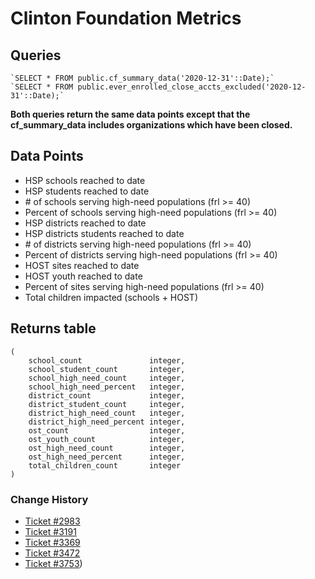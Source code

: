 # Clinton Foundation Metrics

## Queries
    `SELECT * FROM public.cf_summary_data('2020-12-31'::Date);`
    `SELECT * FROM public.ever_enrolled_close_accts_excluded('2020-12-31'::Date);`

**Both queries return the same data points except that the cf_summary_data includes organizations which have been closed.**


## Data Points

- HSP schools reached to date
- HSP students reached to date
- \# of schools serving high-need populations (frl >= 40)
- Percent of schools serving high-need populations (frl >= 40)
- HSP districts reached to date
- HSP districts students reached to date
- \# of districts serving high-need populations (frl >= 40)
- Percent of districts serving high-need populations (frl >= 40)
- HOST sites reached to date
- HOST youth reached to date
- Percent of sites serving high-need populations (frl >= 40)
- Total children impacted (schools + HOST)

## Returns table
    (
        school_count               integer,
        school_student_count       integer,
        school_high_need_count     integer,
        school_high_need_percent   integer,
        district_count             integer,
        district_student_count     integer,
        district_high_need_count   integer,
        district_high_need_percent integer,
        ost_count                  integer,
        ost_youth_count            integer,
        ost_high_need_count        integer,
        ost_high_need_percent      integer,
        total_children_count       integer
    )


### Change History
- [Ticket #2983](https://github.com/alliance/cms/issues/2983)
- [Ticket #3191](https://github.com/alliance/cms/issues/3191)
- [Ticket #3369](https://github.com/alliance/cms/issues/3369)
- [Ticket #3472](https://github.com/alliance/cms/issues/3472)
- [Ticket #3753](https://github.com/alliance/cms/issues/3753))